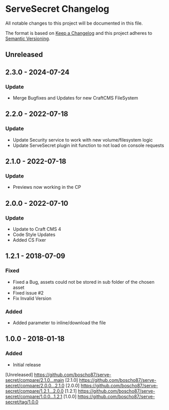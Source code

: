 # ServeSecret Changelog

All notable changes to this project will be documented in this file.

The format is based on [Keep a Changelog](http://keepachangelog.com/) and this project adheres to [Semantic Versioning](http://semver.org/).


## Unreleased
## 2.3.0 - 2024-07-24
### Update
- Merge Bugfixes and Updates for new CraftCMS FileSystem

## 2.2.0 - 2022-07-18
### Update
- Update Security service to work with new volume/filesystem logic
- Update ServeSecret plugin init function to not load on console requests

## 2.1.0 - 2022-07-18
### Update
- Previews now working in the CP

## 2.0.0 - 2022-07-10
### Update
- Update to Craft CMS 4
- Code Style Updates
- Added CS Fixer 

## 1.2.1 - 2018-07-09
### Fixed
- Fixed a Bug, assets could not be stored in sub folder of the chosen asset
- Fixed issue #2
- Fix Invalid Version

### Added
- Added parameter to inline/download the file

## 1.0.0 - 2018-01-18
### Added
- Initial release


[Unreleased] https://github.com/boscho87/serve-secret/compare/2.1.0...main
[2.1.0] https://github.com/boscho87/serve-secret/compare/2.0.0...2.1.0
[2.0.0] https://github.com/boscho87/serve-secret/compare/1.2.1...2.0.0
[1.2.1] https://github.com/boscho87/serve-secret/compare/1.0.0...1.2.1
[1.0.0] https://github.com/boscho87/serve-secret/tag/1.0.0
